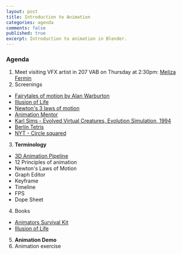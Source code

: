 ```yaml
---
layout: post
title: Introduction to Animation
categories: agenda
comments: false
published: true
excerpt: Introduction to animation in Blender.
---
```


### Agenda

1. Meet visiting VFX artist in 207 VAB on Thursday at 2:30pm: [Meliza Fermin](http://www.melizafermin.com/about/)
2. Screenings
  - [Fairytales of motion by Alan Warburton](https://www.youtube.com/watch?v=Hk6SXggQ_QQ)
  - [Illusion of Life](https://vimeo.com/93206523)
  - [Newton's 3 laws of motion](https://vimeo.com/159043081)
  - [Animation Mentor](https://www.youtube.com/watch?v=CtRBOI0PVgI)
  - [Karl Sims - Evolved Virtual Creatures, Evolution Simulation, 1994](https://www.youtube.com/watch?v=JBgG_VSP7f8)
  - [Berlin Tetris](https://vimeo.com/6736261)
  - [NYT - Circle squared](https://vimeo.com/17090753)
3. **Terminology**
  - [3D Animation Pipeline](https://animeight.com/2018/02/21/3d-production-pipeline/)
  - 12 Principles of animation
  - Newton's Laws of Motion
  - Graph Editor
  - Keyframe
  - Timeline
  - FPS
  - Dope Sheet
4. Books
  - [Animators Survival Kit](https://www.amazon.com/Animators-Survival-Kit-Principles-Classical/dp/086547897X)
  - [Illusion of Life](https://www.amazon.com/Illusion-Life-Disney-Animation/dp/0786860707/)
5. **Animation Demo**
6. Animation exercise
